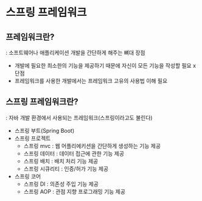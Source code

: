 # 스프링 프레임워크 
## 프레임워크란? 
  : 소프트웨어나 애플리케이션 개발을 간단하게 해주는 뼈대 
 장점
 - 개발에 필요한 최소한의 기능을 제공하기 때문에 자신이 모든 기능을 작성할 필요 x
 단점
 - 프레임워크를 사용한 개발에서는 프레임워크 고유의 사용법 이해 필요
## 스프링 프레임워크란?
  : 자바 개발 환경에서 사용되는 프레임워크(스프링이라고도 불린다)
  - 스프링 부트(Spring Boot)
  - 스프링 프로젝트 
    - 스프링 mvc : 웹 어플리에키션을 간단하게 생성하는 기능 제공
    - 스프링 데이터 : 데이터 접근에 관한 기능 제공
    - 스프링 배치 : 배치 처리 기능 제공
    - 스프링 시큐리티 : 인증/허가 기능 제공
  - 스프링 코어
    - 스프링 DI : 의존성 주입 기능 제공
    - 스프링 AOP : 관점 지향 프로그래밍 기능 제공
    
    
    
